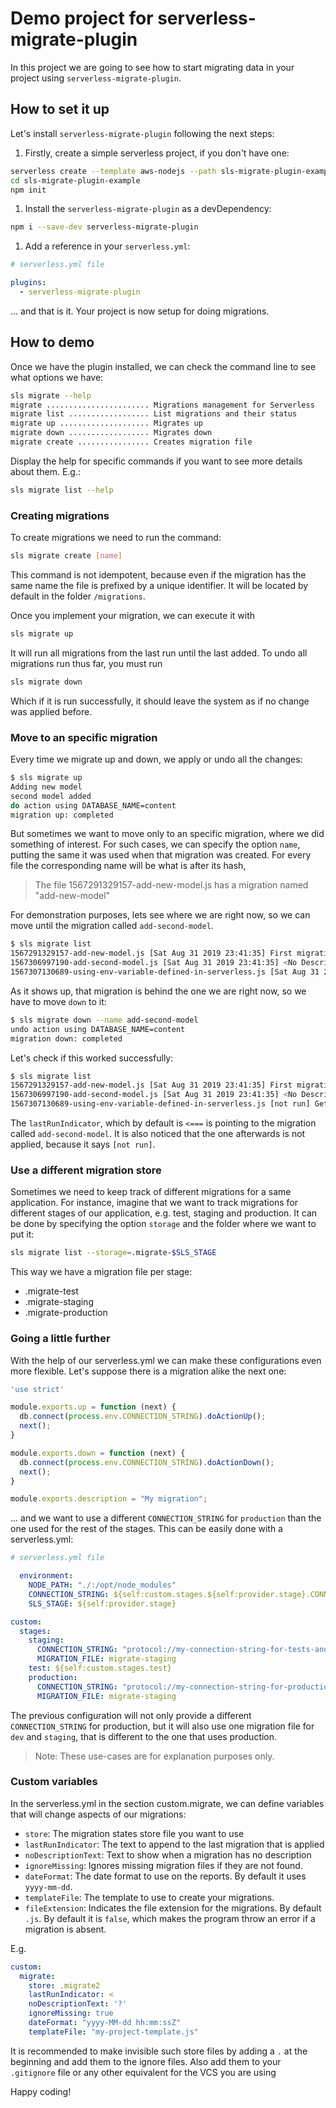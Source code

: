 # Demo project for serverless-migrate-plugin

In this project we are going to see how to start migrating data in your project using `serverless-migrate-plugin`.

## How to set it up

Let's install `serverless-migrate-plugin` following the next steps:

1. Firstly, create a simple serverless project, if you don't have one:

```bash
serverless create --template aws-nodejs --path sls-migrate-plugin-example
cd sls-migrate-plugin-example
npm init
```

1. Install the `serverless-migrate-plugin` as a devDependency:

```bash
npm i --save-dev serverless-migrate-plugin
```

1. Add a reference in your `serverless.yml`:

```yml
# serverless.yml file

plugins:
  - serverless-migrate-plugin
```

... and that is it. Your project is now setup for doing migrations.

## How to demo

Once we have the plugin installed, we can check the command line to see what options we have:

```bash
sls migrate --help 
migrate ....................... Migrations management for Serverless
migrate list .................. List migrations and their status
migrate up .................... Migrates up
migrate down .................. Migrates down
migrate create ................ Creates migration file
```

Display the help for specific commands if you want to see more details about them. E.g.:

```bash
sls migrate list --help
```

### Creating migrations

To create migrations we need to run the command:

```bash
sls migrate create [name]
```
 
This command is not idempotent, because even if the migration has the same name the file is prefixed by a unique 
identifier. It will be located by default in the folder `/migrations`.

Once you implement your migration, we can execute it with

```bash
sls migrate up
```

It will run all migrations from the last run until the last added.
To undo all migrations run thus far, you must run

```bash
sls migrate down
```

Which if it is run successfully, it should leave the system as if no change was applied before.

### Move to an specific migration

Every time we migrate up and down, we apply or undo all the changes:

```bash
$ sls migrate up
Adding new model
second model added
do action using DATABASE_NAME=content
migration up: completed
```

But sometimes we want to move only to an specific migration, where we did something of interest. For such cases, 
we can specify the option `name`, putting the same it was used when that migration was created. For every file
the corresponding name will be what is after its hash,

 > The file 1567291329157-add-new-model.js has a migration named "add-new-model"

For demonstration purposes, lets see where we are right now, so we can move until the migration called `add-second-model`.

```bash
$ sls migrate list
1567291329157-add-new-model.js [Sat Aug 31 2019 23:41:35] First migration
1567306997190-add-second-model.js [Sat Aug 31 2019 23:41:35] <No Description>
1567307130689-using-env-variable-defined-in-serverless.js [Sat Aug 31 2019 23:41:35] Get env variable defined in serverless.yml <===
```

As it shows up, that migration is behind the one we are right now, so we have to move `down` to it:

```bash
$ sls migrate down --name add-second-model
undo action using DATABASE_NAME=content
migration down: completed
```

Let's check if this worked successfully:

```bash
$ sls migrate list
1567291329157-add-new-model.js [Sat Aug 31 2019 23:41:35] First migration
1567306997190-add-second-model.js [Sat Aug 31 2019 23:41:35] <No Description> <===
1567307130689-using-env-variable-defined-in-serverless.js [not run] Get env variable defined in serverless.yml
```

The `lastRunIndicator`, which by default is `<===` is pointing to the migration called `add-second-model`.
It is also noticed that the one afterwards is not applied, because it says `[not run]`.

### Use a different migration store

Sometimes we need to keep track of different migrations for a same application. For instance, imagine that we want to 
track migrations for different stages of our application, e.g. test, staging and production. It can be done by 
specifying the option `storage` and the folder where we want to put it:

```bash
sls migrate list --storage=.migrate-$SLS_STAGE
```

This way we have a migration file per stage:

- .migrate-test
- .migrate-staging
- .migrate-production

### Going a little further

With the help of our serverless.yml we can make these configurations even more flexible. Let's suppose there is a 
migration alike the next one:

```javascript
'use strict'

module.exports.up = function (next) {
  db.connect(process.env.CONNECTION_STRING).doActionUp();
  next();
}

module.exports.down = function (next) {
  db.connect(process.env.CONNECTION_STRING).doActionDown();
  next();
}

module.exports.description = "My migration";
```

... and we want to use a different `CONNECTION_STRING` for `production` than the one used for the rest of the stages. 
This can be easily done with a serverless.yml:

```yml
# serverless.yml file

  environment:
    NODE_PATH: "./:/opt/node_modules"
    CONNECTION_STRING: ${self:custom.stages.${self:provider.stage}.CONNECTION_STRING}
    SLS_STAGE: ${self:provider.stage}

custom:
  stages:
    staging:
      CONNECTION_STRING: "protocol://my-connection-string-for-tests-and-staging"
      MIGRATION_FILE: migrate-staging
    test: ${self:custom.stages.test}
    production:
      CONNECTION_STRING: "protocol://my-connection-string-for-production"
      MIGRATION_FILE: migrate-staging
```

The previous configuration will not only provide a different `CONNECTION_STRING` for production, but it will also
use one migration file for `dev` and `staging`, that is different to the one that uses production.

>Note:  These use-cases are for explanation purposes only.

### Custom variables
In the serverless.yml in the section custom.migrate, we can define variables that will change
aspects of our migrations:

* `store`: The migration states store file you want to use
* `lastRunIndicator`: The text to append to the last migration that is applied
* `noDescriptionText`: Text to show when a migration has no description
* `ignoreMissing`: Ignores missing migration files if they are not found. 
* `dateFormat`: The date format to use on the reports. By default it uses `yyyy-mm-dd`.
* `templateFile`: The template to use to create your migrations.
* `fileExtension`: Indicates the file extension for the migrations. By default `.js`.
By default it is `false`, which makes the program throw an error if a migration is absent.

E.g.

```yaml
custom:
  migrate:
    store: .migrate2
    lastRunIndicator: <
    noDescriptionText: '?'
    ignoreMissing: true
    dateFormat: "yyyy-MM-dd hh:mm:ssZ"
    templateFile: "my-project-template.js"
```

It is recommended to make invisible such store files by adding a `.` at the beginning and add them to the ignore files.
Also add them to your `.gitignore` file or any other equivalent for the VCS you are using

Happy coding!

[migrate-npm]: https://www.npmjs.com/package/migrate
